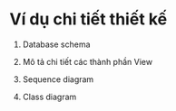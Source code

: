 # Ví dụ chi tiết thiết kế

1. Database schema


1. Mô tả chi tiết các thành phần View
1. Sequence diagram
1. Class diagram